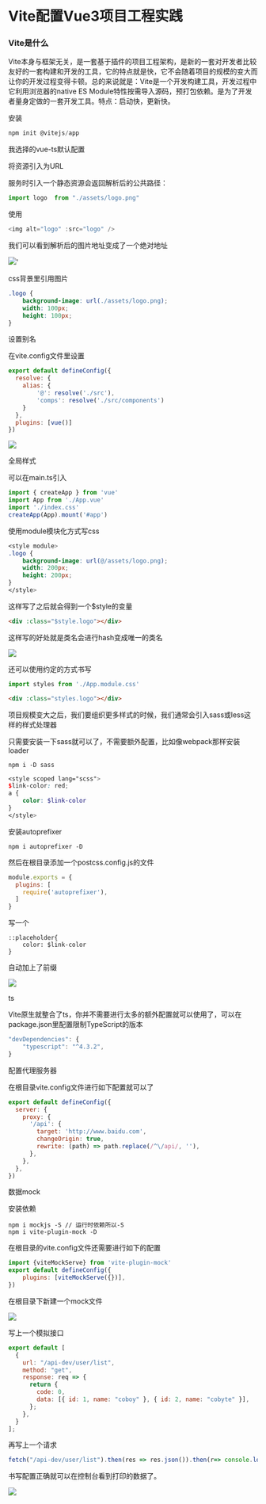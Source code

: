 # Vite配置Vue3项目工程实践
### Vite是什么

Vite本身与框架无关，是一套基于插件的项目工程架构，是新的一套对开发者比较友好的一套构建和开发的工具，它的特点就是快，它不会随着项目的规模的变大而让你的开发过程变得卡顿。总的来说就是：Vite是一个开发构建工具，开发过程中它利用浏览器的native ES Module特性按需导入源码，预打包依赖。是为了开发者量身定做的一套开发工具。特点：启动快，更新快。

安装

```javascript
npm init @vitejs/app
```

我选择的vue-ts默认配置

将资源引入为URL

服务时引入一个静态资源会返回解析后的公共路径：

```javascript
import logo  from "./assets/logo.png"
```

使用

```javascript
<img alt="logo" :src="logo" />
```

 我们可以看到解析后的图片地址变成了一个绝对地址

 ![](./md/01.png)'

css背景里引用图片

```css
.logo {
    background-image: url(./assets/logo.png);
    width: 100px;
    height: 100px;
}
```

设置别名

在vite.config文件里设置

```javascript
export default defineConfig({
  resolve: {
    alias: {
        '@': resolve('./src'),
        'comps': resolve('./src/components')
    }
  },
  plugins: [vue()]
})
```

 ![](./md/02.png)

全局样式

可以在main.ts引入

```javascript
import { createApp } from 'vue'
import App from './App.vue'
import './index.css'
createApp(App).mount('#app')
```

使用module模块化方式写css

```css
<style module>
.logo {
    background-image: url(@/assets/logo.png);
    width: 200px;
    height: 200px;
}
</style>
```

这样写了之后就会得到一个$style的变量

```html
<div :class="$style.logo"></div>
```

这样写的好处就是类名会进行hash变成唯一的类名

 ![](./md/03.png)

还可以使用约定的方式书写

```javascript
import styles from './App.module.css'
```

```html
<div :class="styles.logo"></div>
```

项目规模变大之后，我们要组织更多样式的时候，我们通常会引入sass或less这样的样式处理器

只需要安装一下sass就可以了，不需要额外配置，比如像webpack那样安装loader

```
npm i -D sass
```

```scss
<style scoped lang="scss">
$link-color: red;
a {
    color: $link-color
}
</style>
```

安装autoprefixer 

```
npm i autoprefixer -D
```

然后在根目录添加一个postcss.config.js的文件

```javascript
module.exports = {
  plugins: [
    require('autoprefixer'),
  ]
}
```

写一个

```
::placeholder{
    color: $link-color
}
```
自动加上了前缀

 ![](./md/04.png)

ts

Vite原生就整合了ts，你并不需要进行太多的额外配置就可以使用了，可以在package.json里配置限制TypeScript的版本

```javascript
"devDependencies": {
    "typescript": "^4.3.2",
}
```

配置代理服务器

在根目录vite.config文件进行如下配置就可以了

```javascript
export default defineConfig({
  server: {
    proxy: {
      '/api': {
        target: 'http://www.baidu.com',
        changeOrigin: true,
        rewrite: (path) => path.replace(/^\/api/, ''),
      },
    },
  },
})
```

数据mock

安装依赖

```
npm i mockjs -S // 运行时依赖所以-S
npm i vite-plugin-mock -D
```

在根目录的vite.config文件还需要进行如下的配置

```javascript
import {viteMockServe} from 'vite-plugin-mock'
export default defineConfig({
	plugins: [viteMockServe({})],
})
```

在根目录下新建一个mock文件

 ![](./md/05.png)

写上一个模拟接口

```javascript
export default [
  {
    url: "/api-dev/user/list",
    method: "get",
    response: req => {
      return {
        code: 0,
        data: [{ id: 1, name: "coboy" }, { id: 2, name: "cobyte" }],
      };
    },
  }
];
```

再写上一个请求

```javascript
fetch("/api-dev/user/list").then(res => res.json()).then(r=> console.log(r))
```

书写配置正确就可以在控制台看到打印的数据了。

 ![](./md/06.png)

